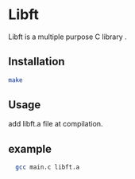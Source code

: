 # Libft

Libft is a multiple purpose C library .

## Installation


```bash
make
```

## Usage

add libft.a file at compilation.
## example

```bash
  gcc main.c libft.a
```

